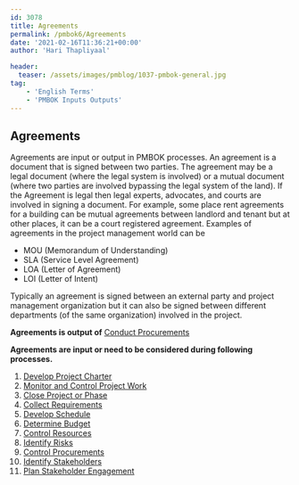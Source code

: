 ```yaml
---
id: 3078   
title: Agreements
permalink: /pmbok6/Agreements
date: '2021-02-16T11:36:21+00:00'
author: 'Hari Thapliyaal'

header:
  teaser: /assets/images/pmblog/1037-pmbok-general.jpg
tag:
    - 'English Terms'
    - 'PMBOK Inputs Outputs'
---
```


## Agreements

Agreements are input or output in PMBOK processes. An agreement is a document that is signed between two parties. The agreement may be a legal document (where the legal system is involved) or a mutual document (where two parties are involved bypassing the legal system of the land). If the Agreement is legal then legal experts, advocates, and courts are involved in signing a document. For example, some place rent agreements for a building can be mutual agreements between landlord and tenant but at other places, it can be a court registered agreement. Examples of agreements in the project management world can be

- MOU (Memorandum of Understanding)
- SLA (Service Level Agreement)
- LOA (Letter of Agreement)
- LOI (Letter of Intent)

Typically an agreement is signed between an external party and project management organization but it can also be signed between different departments (of the same organization) involved in the project.

**Agreements is output of** [Conduct Procurements](/pmbok6/conduct-procurements)

**Agreements are input or need to be considered during following processes.**

1. [Develop Project Charter](/pmbok6/develop-project-charter)
2. [Monitor and Control Project Work](/pmbok6/monitor-and-control-project-work)
3. [Close Project or Phase](/pmbok6/close-project-or-phase)
4. [Collect Requirements](/pmbok6/collect-requirements)
5. [Develop Schedule](/pmbok6/develop-schedule)
6. [Determine Budget](/pmbok6/determine-budget)
7. [Control Resources](/pmbok6/control-resources)
8. [Identify Risks](/pmbok6/identify-risks)
9. [Control Procurements](/pmbok6/control-procurements)
10. [Identify Stakeholders](/pmbok6/identify-stakeholders)
11. [Plan Stakeholder Engagement](/pmbok6/plan-stakeholder-engagement)